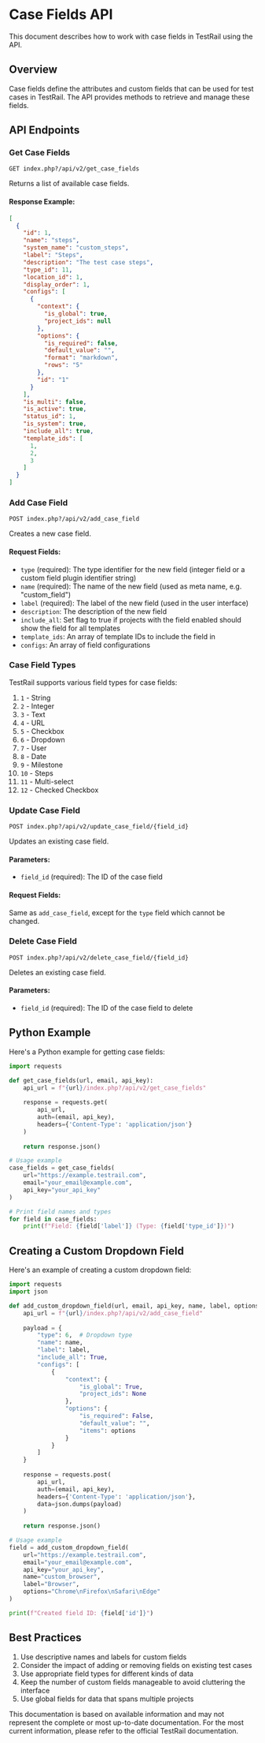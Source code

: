 # Case Fields API

This document describes how to work with case fields in TestRail using the API.

## Overview

Case fields define the attributes and custom fields that can be used for test cases in TestRail. The API provides methods to retrieve and manage these fields.

## API Endpoints

### Get Case Fields

```
GET index.php?/api/v2/get_case_fields
```

Returns a list of available case fields.

#### Response Example:

```json
[
  {
    "id": 1,
    "name": "steps",
    "system_name": "custom_steps",
    "label": "Steps",
    "description": "The test case steps",
    "type_id": 11,
    "location_id": 1,
    "display_order": 1,
    "configs": [
      {
        "context": {
          "is_global": true,
          "project_ids": null
        },
        "options": {
          "is_required": false,
          "default_value": "",
          "format": "markdown",
          "rows": "5"
        },
        "id": "1"
      }
    ],
    "is_multi": false,
    "is_active": true,
    "status_id": 1,
    "is_system": true,
    "include_all": true,
    "template_ids": [
      1,
      2,
      3
    ]
  }
]
```

### Add Case Field

```
POST index.php?/api/v2/add_case_field
```

Creates a new case field.

#### Request Fields:

- `type` (required): The type identifier for the new field (integer field or a custom field plugin identifier string)
- `name` (required): The name of the new field (used as meta name, e.g. "custom_field")
- `label` (required): The label of the new field (used in the user interface)
- `description`: The description of the new field
- `include_all`: Set flag to true if projects with the field enabled should show the field for all templates
- `template_ids`: An array of template IDs to include the field in
- `configs`: An array of field configurations

### Case Field Types

TestRail supports various field types for case fields:

1. `1` - String
2. `2` - Integer
3. `3` - Text
4. `4` - URL
5. `5` - Checkbox
6. `6` - Dropdown
7. `7` - User
8. `8` - Date
9. `9` - Milestone
10. `10` - Steps
11. `11` - Multi-select
12. `12` - Checked Checkbox

### Update Case Field

```
POST index.php?/api/v2/update_case_field/{field_id}
```

Updates an existing case field.

#### Parameters:

- `field_id` (required): The ID of the case field

#### Request Fields:

Same as `add_case_field`, except for the `type` field which cannot be changed.

### Delete Case Field

```
POST index.php?/api/v2/delete_case_field/{field_id}
```

Deletes an existing case field.

#### Parameters:

- `field_id` (required): The ID of the case field to delete

## Python Example

Here's a Python example for getting case fields:

```python
import requests

def get_case_fields(url, email, api_key):
    api_url = f"{url}/index.php?/api/v2/get_case_fields"
    
    response = requests.get(
        api_url,
        auth=(email, api_key),
        headers={'Content-Type': 'application/json'}
    )
    
    return response.json()

# Usage example
case_fields = get_case_fields(
    url="https://example.testrail.com",
    email="your_email@example.com",
    api_key="your_api_key"
)

# Print field names and types
for field in case_fields:
    print(f"Field: {field['label']} (Type: {field['type_id']})")
```

## Creating a Custom Dropdown Field

Here's an example of creating a custom dropdown field:

```python
import requests
import json

def add_custom_dropdown_field(url, email, api_key, name, label, options):
    api_url = f"{url}/index.php?/api/v2/add_case_field"
    
    payload = {
        "type": 6,  # Dropdown type
        "name": name,
        "label": label,
        "include_all": True,
        "configs": [
            {
                "context": {
                    "is_global": True,
                    "project_ids": None
                },
                "options": {
                    "is_required": False,
                    "default_value": "",
                    "items": options
                }
            }
        ]
    }
    
    response = requests.post(
        api_url,
        auth=(email, api_key),
        headers={'Content-Type': 'application/json'},
        data=json.dumps(payload)
    )
    
    return response.json()

# Usage example
field = add_custom_dropdown_field(
    url="https://example.testrail.com",
    email="your_email@example.com",
    api_key="your_api_key",
    name="custom_browser",
    label="Browser",
    options="Chrome\nFirefox\nSafari\nEdge"
)

print(f"Created field ID: {field['id']}")
```

## Best Practices

1. Use descriptive names and labels for custom fields
2. Consider the impact of adding or removing fields on existing test cases
3. Use appropriate field types for different kinds of data
4. Keep the number of custom fields manageable to avoid cluttering the interface
5. Use global fields for data that spans multiple projects

This documentation is based on available information and may not represent the complete or most up-to-date documentation. For the most current information, please refer to the official TestRail documentation.
